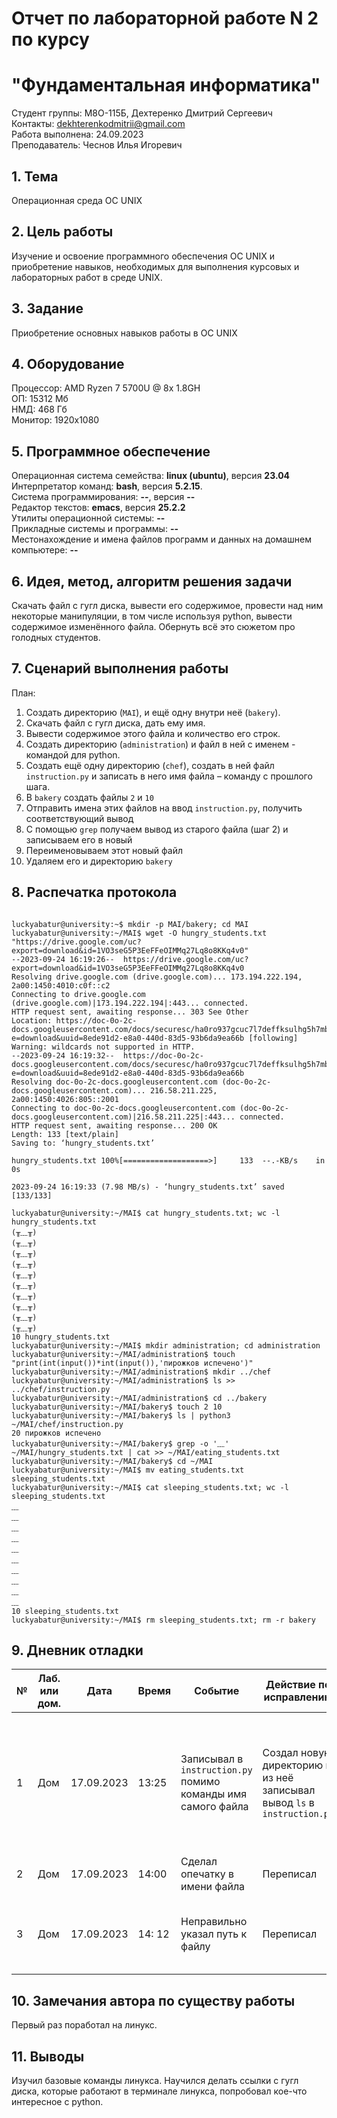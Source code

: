 # Отчет по лабораторной работе N 2 по курсу

# "Фундаментальная информатика"

Студент группы: M8О-115Б, Дехтеренко Дмитрий Сергеевич\
Контакты: dekhterenkodmitrii@gmail.com\
Работа выполнена: 24.09.2023\
Преподаватель: Чеснов Илья Игоревич

## 1. Тема
Операционная среда ОС UNIX

## 2. Цель работы

Изучение и освоение программного обеспечения ОС UNIX и приобретение навыков, необходимых для выполнения курсовых и лабораторных работ в среде UNIX.

## 3. Задание

Приобретение основных навыков работы в ОС UNIX

## 4. Оборудование

Процессор: AMD Ryzen 7 5700U @ 8x 1.8GH\
ОП: 15312 Мб\
НМД: 468 Гб\
Монитор: 1920x1080

## 5. Программное обеспечение

Операционная система семейства: **linux (ubuntu)**, версия **23.04**\
Интерпретатор команд: **bash**, версия **5.2.15**.\
Система программирования: **--**, версия **--**\
Редактор текстов: **emacs**, версия **25.2.2**\
Утилиты операционной системы: **--**\
Прикладные системы и программы: **--**\
Местонахождение и имена файлов программ и данных на домашнем компьютере: **--**

## 6. Идея, метод, алгоритм решения задачи

Скачать файл с гугл диска, вывести его содержимое, провести над ним некоторые манипуляции, в том числе используя python, вывести содержимое изменённого файла. Обернуть всё это сюжетом про голодных студентов.

## 7. Сценарий выполнения работы

План:

1. Создать директорию (`MAI`), и ещё одну внутри неё (`bakery`).
2. Скачать файл с гугл диска, дать ему имя.
3. Вывести содержимое этого файла и количество его строк.
4. Создать директорию (`administration`) и файл в ней с именем - командой для python.
5. Создать ещё одну директорию (`chef`), создать в ней файл `instruction.py` и записать в него имя файла – команду с прошлого шага.
6. В `bakery` создать файлы `2` и `10`
7. Отправить имена этих файлов на ввод `instruction.py`, получить соответствующий вывод
8. С помощью `grep` получаем вывод из старого файла (шаг 2) и записываем его в новый
9. Переименовываем этот новый файл
10. Удаляем его и директорию `bakery`

## 8. Распечатка протокола

```

luckyabatur@university:~$ mkdir -p MAI/bakery; cd MAI
luckyabatur@university:~/MAI$ wget -O hungry_students.txt "https://drive.google.com/uc?export=download&id=1VO3seG5P3EeFFeOIMMq27Lq8o8KKq4v0"
--2023-09-24 16:19:26--  https://drive.google.com/uc?export=download&id=1VO3seG5P3EeFFeOIMMq27Lq8o8KKq4v0
Resolving drive.google.com (drive.google.com)... 173.194.222.194, 2a00:1450:4010:c0f::c2
Connecting to drive.google.com (drive.google.com)|173.194.222.194|:443... connected.
HTTP request sent, awaiting response... 303 See Other
Location: https://doc-0o-2c-docs.googleusercontent.com/docs/securesc/ha0ro937gcuc7l7deffksulhg5h7mbp1/or10u7uvpiou059qorq9c1odrdaf2r5c/1695561525000/01896454975450862930/*/1VO3seG5P3EeFFeOIMMq27Lq8o8KKq4v0?e=download&uuid=8ede91d2-e8a0-440d-83d5-93b6da9ea66b [following]
Warning: wildcards not supported in HTTP.
--2023-09-24 16:19:32--  https://doc-0o-2c-docs.googleusercontent.com/docs/securesc/ha0ro937gcuc7l7deffksulhg5h7mbp1/or10u7uvpiou059qorq9c1odrdaf2r5c/1695561525000/01896454975450862930/*/1VO3seG5P3EeFFeOIMMq27Lq8o8KKq4v0?e=download&uuid=8ede91d2-e8a0-440d-83d5-93b6da9ea66b
Resolving doc-0o-2c-docs.googleusercontent.com (doc-0o-2c-docs.googleusercontent.com)... 216.58.211.225, 2a00:1450:4026:805::2001
Connecting to doc-0o-2c-docs.googleusercontent.com (doc-0o-2c-docs.googleusercontent.com)|216.58.211.225|:443... connected.
HTTP request sent, awaiting response... 200 OK
Length: 133 [text/plain]
Saving to: ‘hungry_students.txt’

hungry_students.txt 100%[===================>]     133  --.-KB/s    in 0s      

2023-09-24 16:19:33 (7.98 MB/s) - ‘hungry_students.txt’ saved [133/133]

luckyabatur@university:~/MAI$ cat hungry_students.txt; wc -l hungry_students.txt
(╥﹏╥)
(╥﹏╥)
(╥﹏╥)
(╥﹏╥)
(╥﹏╥)
(╥﹏╥)
(╥﹏╥)
(╥﹏╥)
(╥﹏╥)
(╥﹏╥)
10 hungry_students.txt
luckyabatur@university:~/MAI$ mkdir administration; cd administration
luckyabatur@university:~/MAI/administration$ touch "print(int(input())*int(input()),'пирожков испечено')"
luckyabatur@university:~/MAI/administration$ mkdir ../chef
luckyabatur@university:~/MAI/administration$ ls >> ../chef/instruction.py
luckyabatur@university:~/MAI/administration$ cd ../bakery
luckyabatur@university:~/MAI/bakery$ touch 2 10
luckyabatur@university:~/MAI/bakery$ ls | python3 ~/MAI/chef/instruction.py
20 пирожков испечено
luckyabatur@university:~/MAI/bakery$ grep -o '﹏' ~/MAI/hungry_students.txt | cat >> ~/MAI/eating_students.txt
luckyabatur@university:~/MAI/bakery$ cd ~/MAI
luckyabatur@university:~/MAI$ mv eating_students.txt sleeping_students.txt
luckyabatur@university:~/MAI$ cat sleeping_students.txt; wc -l sleeping_students.txt
﹏
﹏
﹏
﹏
﹏
﹏
﹏
﹏
﹏
﹏
10 sleeping_students.txt
luckyabatur@university:~/MAI$ rm sleeping_students.txt; rm -r bakery

```

## 9. Дневник отладки

| № | Лаб. или дом. | Дата       | Время     | Событие                  | Действие по исправлению | Примечание  |
|---|---------------|------------|-----------|--------------------------|-------------------------|-------------|
|1  | Дом           | 17.09.2023 | 13:25     | Записывал в `instruction.py` помимо команды имя самого файла       | Создал новую директорию и из неё записывал вывод `ls` в `instruction.py` | Узнал, что при использовании `ls >> <файл>`, если файл не существует, то сначала создаётся файл, а потом вывод `ls` записывается в этот файл |
|2  | Дом           | 17.09.2023 | 14:00     | Сделал опечатку в имени файла | Переписал|             
|3  | Дом           | 17.09.2023 | 14: 12    | Неправильно указал путь к файлу | Переписал| Стал внимательнее следить за директорией, в которой нахожусь|

## 10. Замечания автора по существу работы

Первый раз поработал на линукс.

## 11. Выводы

Изучил базовые команды линукса. Научился делать ссылки с гугл диска, которые работают в терминале линукса, попробовал кое-что интересное с python.

